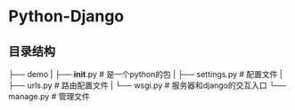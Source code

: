 # Python-Django

## 目录结构

├── demo
|  ├── __init__.py  # 是一个python的包
|  ├── settings.py  # 配置文件
|  ├── urls.py  # 路由配置文件
|  └── wsgi.py  # 服务器和django的交互入口
└── manage.py  # 管理文件
